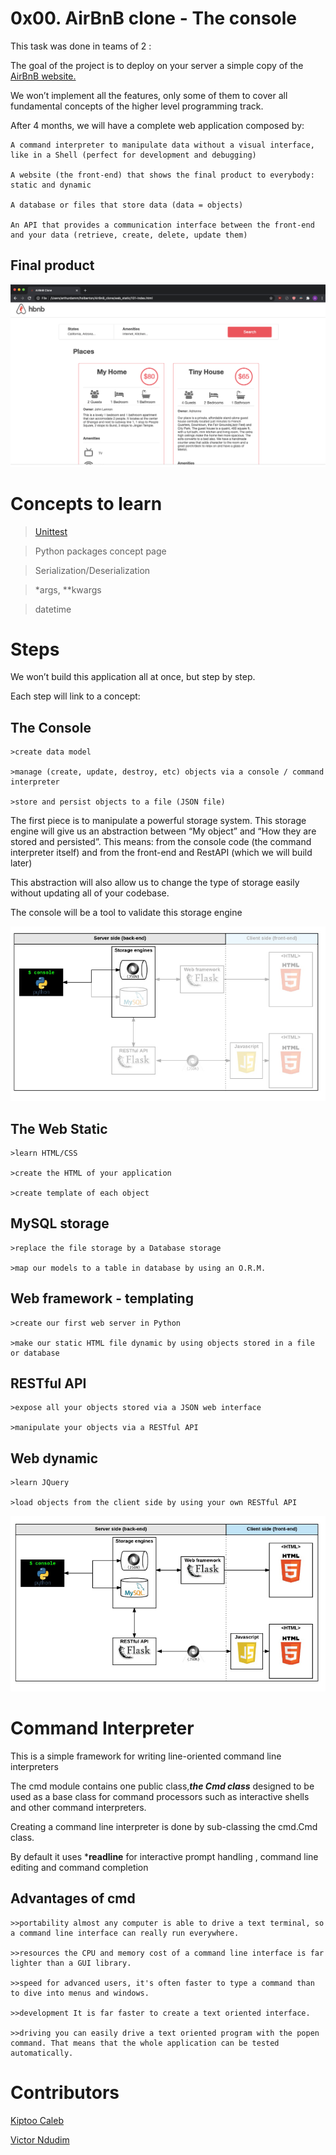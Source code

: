 # 0x00. AirBnB clone - The console

This task was done in teams of 2 :

The goal of the project is to deploy on your server a simple copy of the [AirBnB website.](https://intranet.alxswe.com/rltoken/m8g02HcD2ovrl_K-zulYBw)

We won’t implement all the features, only some of them to cover all fundamental concepts of the higher level programming track.

After 4 months, we will have a complete web application composed by:

    A command interpreter to manipulate data without a visual interface, like in a Shell (perfect for development and debugging)
    
    A website (the front-end) that shows the final product to everybody: static and dynamic
    
    A database or files that store data (data = objects)
    
    An API that provides a communication interface between the front-end and your data (retrieve, create, delete, update them)


## Final product

![Alt text](hbnb_screenshot.png)


# Concepts to learn

>[Unittest](https://intranet.alxswe.com/rltoken/87ml5W9WzLbH7yAJuGk_mA) 

>Python packages concept page

>Serialization/Deserialization

>*args, **kwargs

>datetime


# Steps

We won’t build this application all at once, but step by step.

Each step will link to a concept:

## The Console
    >create data model
    
    >manage (create, update, destroy, etc) objects via a console / command interpreter
    
    >store and persist objects to a file (JSON file)

The first piece is to manipulate a powerful storage system. This storage engine will give us an abstraction between “My object” and “How they are stored and persisted”. This means: from the console code (the command interpreter itself) and from the front-end and RestAPI (which we will build later)

This abstraction will also allow us to change the type of storage easily without updating all of your codebase.

The console will be a tool to validate this storage engine

![Alt text](<Screenshot from 2023-11-12 14-26-53.png>)


## The Web Static

    >learn HTML/CSS

    >create the HTML of your application

    >create template of each object


## MySQL storage

    >replace the file storage by a Database storage

    >map our models to a table in database by using an O.R.M.


## Web framework - templating
    >create our first web server in Python

    >make our static HTML file dynamic by using objects stored in a file or database

## RESTful API

    >expose all your objects stored via a JSON web interface

    >manipulate your objects via a RESTful API


## Web dynamic
    >learn JQuery

    >load objects from the client side by using your own RESTful API

![Alt text](<Screenshot from 2023-11-12 14-21-58.png>)


# Command Interpreter

This is a simple framework for writing line-oriented command line interpreters

The cmd module contains one public class,***the Cmd class*** designed to be used as a base class for command processors such as interactive shells and other command interpreters.

Creating a command line interpreter is done by sub-classing the cmd.Cmd class.

By default it uses ***readline** for interactive prompt handling , command line editing and command completion

## Advantages of cmd

    >>portability almost any computer is able to drive a text terminal, so a command line interface can really run everywhere.

    >>resources the CPU and memory cost of a command line interface is far lighter than a GUI library.

    >>speed for advanced users, it's often faster to type a command than to dive into menus and windows.

    >>development It is far faster to create a text oriented interface.

    >>driving you can easily drive a text oriented program with the popen command. That means that the whole application can be tested automatically.


# Contributors

[Kiptoo Caleb](https://github.com/kiptoobarchok)

[Victor Ndudim](https://github.com/Pa-vic)